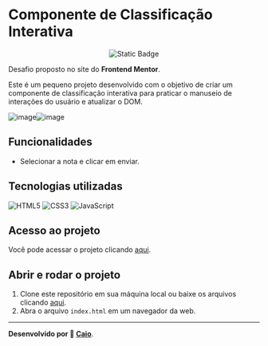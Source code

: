 # Componente de Classificação Interativa

<p align="center">
     <img loading="lazy" alt="Static Badge" src="https://img.shields.io/badge/Status-Conclu%C3%ADdo-blue?style=for-the-badge">
</p>

Desafio proposto no site do **Frontend Mentor**.

Este é um pequeno projeto desenvolvido com o objetivo de criar um componente de classificação interativa para praticar o manuseio de interações do usuário e atualizar o DOM. 

![image](https://github.com/caioikn/componente-classificacao/assets/28030999/a2c01945-d126-46f3-a450-6abfc752d7ac)![image](https://github.com/caioikn/componente-classificacao/assets/28030999/8085e0dc-ee54-4ade-8e33-125704f3fc4e)

## Funcionalidades
- Selecionar a nota e clicar em enviar.

## Tecnologias utilizadas
![HTML5](https://img.shields.io/badge/html5-%23E34F26.svg?style=for-the-badge&logo=html5&logoColor=white) ![CSS3](https://img.shields.io/badge/css3-%231572B6.svg?style=for-the-badge&logo=css3&logoColor=white) ![JavaScript](https://img.shields.io/badge/JavaScript-323330?style=for-the-badge&logo=javascript&logoColor=F7DF1E)

## Acesso ao projeto
Você pode acessar o projeto clicando [aqui](https://componente-classificacao-vert.vercel.app/).

## Abrir e rodar o projeto
1. Clone este repositório em sua máquina local ou baixe os arquivos clicando [aqui](https://github.com/caioikn/componente-classificacao/archive/main/componente-classificacao.zip).
2. Abra o arquivo `index.html` em um navegador da web.

---
**Desenvolvido por 💙 [Caio](https://www.linkedin.com/in/caioikena/)**.
